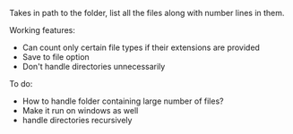 Takes in path to the folder, list all the files along with number lines in them. 

Working features:
  * Can count only certain file types if their extensions are provided
  * Save to file option 
  * Don't handle directories unnecessarily

To do:
  * How to handle folder containing large number of files?
  * Make it run on windows as well
  * handle directories recursively